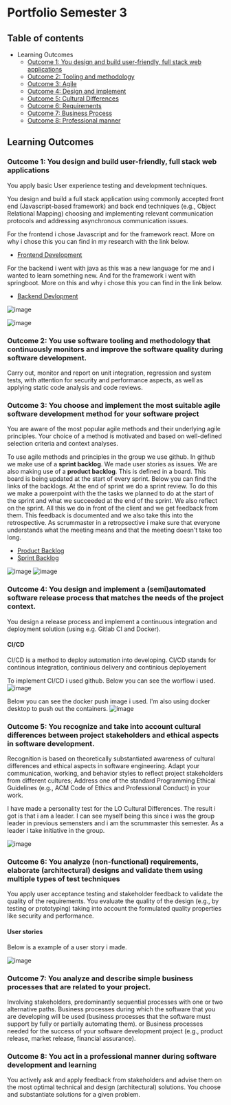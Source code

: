 # Portfolio Semester 3

## Table of contents

- Learning Outcomes
  - [Outcome 1: You design and build user-friendly, full stack web applications](#outcome-1-you-design-and-build-user-friendly-full-stack-web-applications)
  - [Outcome 2: Tooling and methodology](#outcome-2-you-use-software-tooling-and-methodology-that-continuously-monitors-and-improve-the-software-quality-during-software-development)
  - [Outcome 3: Agile](#outcome-3-you-choose-and-implement-the-most-suitable-agile-software-development-method-for-your-software-project)
  - [Outcome 4: Design and implement ](#outcome-4-you-design-and-implement-a-semiautomated-software-release-process-that-matches-the-needs-of-the-project-context)
  - [Outcome 5: Cultural Differences](#outcome-5-you-recognize-and-take-into-account-cultural-differences-between-project-stakeholders-and-ethical-aspects-in-software-development)
  - [Outcome 6: Requirements](#outcome-6-you-analyze-non-functional-requirements-elaborate-architectural-designs-and-validate-them-using-multiple-types-of-test-techniques)
  - [Outcome 7: Business Process](#outcome-7-you-analyze-and-describe-simple-business-processes-that-are-related-to-your-project)
  - [Outcome 8: Professional manner](#outcome-8-you-act-in-a-professional-manner-during-software-development-and-learning)
  
## Learning Outcomes 

### Outcome 1: You design and build user-friendly, full stack web applications
You apply basic User experience testing and development techniques.

You design and build a full stack application using commonly accepted front end (Javascript-based framework) and back end techniques (e.g.,
Object Relational Mapping) choosing and implementing relevant communication protocols and addressing asynchronous communication issues.

For the frontend i chose Javascript and for the framework react. More on why i chose this you can find in my research with the link below.
- [Frontend Development](https://github.com/AnwarIbrahimi/S3-Portfolio/blob/main/Research.md#frontend-development)

For the backend i went with java as this was a new language for me and i wanted to learn something new. And for the framework i went with springboot. More on this and why i chose this you can find in the link below.
- [Backend Devlopment](https://github.com/AnwarIbrahimi/S3-Portfolio/blob/main/Research.md#backend-devolepment)

![image](https://user-images.githubusercontent.com/99720686/164415594-d53aa84f-4dc7-45cf-8d78-60fb8b0296fd.png)

![image](https://user-images.githubusercontent.com/99720686/164415664-b38217da-d226-410f-bbf1-56a3d2677590.png)


### Outcome 2: You use software tooling and methodology that continuously monitors and improve the software quality during software development.
Carry out, monitor and report on unit integration, regression and system tests, with attention for security and performance aspects, as
well as applying static code analysis and code reviews.

### Outcome 3: You choose and implement the most suitable agile software development method for your software project
You are aware of the most popular agile methods and their underlying agile principles. Your choice of a method is motivated and based on
well-defined selection criteria and context analyses.

To use agile methods and principles in the group we use github. In github we make use of a **sprint backlog**. We made user stories as issues. We are also making use of a **product backlog**. This is defined in a board. This board is being updated at the start of every sprint. Below you can find the links of the backlogs. At the end of sprint we do a sprint review. To do this we make a powerpoint with the the tasks we planned to do at the start of the sprint and what we succeeded at the end of the sprint. We also reflect on the sprint. All this we do in front of the client and we get feedback from them. This feedback is documented and we also take this into the retrospective. As scrummaster in a retropsective i make sure that everyone understands what the meeting means and that the meeting doesn't take too long.

- [Product Backlog](https://github.com/AnwarIbrahimi/Netmatch/issues)
- [Sprint Backlog](https://github.com/AnwarIbrahimi/Netmatch/projects/3)

![image](https://user-images.githubusercontent.com/99720686/164421495-8184aa05-8db8-49bf-9749-91ac43147982.png)
![image](https://user-images.githubusercontent.com/99720686/164421545-ebfbb694-bf5b-42ea-8d82-e2077f57d5fb.png)


### Outcome 4: You design and implement a (semi)automated software release process that matches the needs of the project context.
You design a release process and implement a continuous integration and deployment solution (using e.g. Gitlab CI and Docker).

#### CI/CD
CI/CD is a method to deploy automation into developing. CI/CD stands for continous integration, continious delivery and continious deployement

To implement CI/CD i used github. Below you can see the worflow i used. 
![image](https://user-images.githubusercontent.com/99720686/164418209-65d96173-1875-4535-8169-82a084c2c73f.png)

Below you can see the docker push image i used. I'm also using docker desktop to push out the containers.
![image](https://user-images.githubusercontent.com/99720686/164418863-73553fc9-2aef-4ef6-9406-5037f3631136.png)

### Outcome 5: You recognize and take into account cultural differences between project stakeholders and ethical aspects in software development.
Recognition is based on theoretically substantiated awareness of cultural differences and ethical aspects in software engineering.
Adapt your communication, working, and behavior styles to reflect project stakeholders from different cultures;
Address one of the standard Programming Ethical Guidelines (e.g., ACM Code of Ethics and Professional Conduct) in your work.

I have made a personality test for the LO Cultural Differences. The result i got is that i am a leader. I can see myself being this since i was the group leader in previous semensters and i am the scrummaster this semester. As a leader i take initiative in the group. 

![image](https://user-images.githubusercontent.com/99720686/164412887-3ae43775-7a1b-4fe8-85c7-edad1869dd0e.png)

### Outcome 6: You analyze (non-functional) requirements, elaborate (architectural) designs and validate them using multiple types of test techniques
You apply user acceptance testing and stakeholder feedback to validate the quality of the requirements. You evaluate the quality of the design
(e.g., by testing or prototyping) taking into account the formulated quality properties like security and performance.

#### User stories
Below is a example of a user story i made.

![image](https://user-images.githubusercontent.com/99720686/164422775-46aee770-2274-45f8-9458-ceba48a6a39e.png)


### Outcome 7: You analyze and describe simple business processes that are related to your project.
Involving stakeholders, predominantly sequential processes with one or two alternative paths. Business processes during which the software that you are developing
will be used (business processes that the software must support by fully or partially automating them). or Business processes needed for the success of your software
development project (e.g., product release, market release, financial assurance).

### Outcome 8: You act in a professional manner during software development and learning
You actively ask and apply feedback from stakeholders and advise them on the most optimal technical and design (architectural) solutions.
You choose and substantiate solutions for a given problem.
